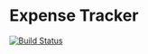 # Expense Tracker

[![Build Status](https://travis-ci.org/Stropek/expense-tracker.svg?branch=master)](https://travis-ci.org/Stropek/expense-tracker)
